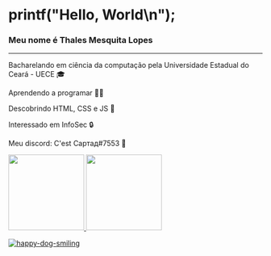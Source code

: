 # printf("Hello, World\n");
### Meu nome é Thales Mesquita Lopes
<hr>
<p>Bacharelando em ciência da computação pela Universidade Estadual do Ceará - UECE 🎓
<p>Aprendendo a programar 👨‍💻
<p>Descobrindo HTML, CSS e JS 🔭
<p>Interessado em InfoSec 🔒
<p>Meu discord: C'est Сартад#7553 💬


<div>
  <a href="https://github.com/Sartadd">
  <img height="150em" src="https://github-readme-stats.vercel.app/api?username=Sartadd&show_icons=true&theme=dark&include_all_commits=true&count_private=true"/>
  <img height="150em" src="https://github-readme-stats.vercel.app/api/top-langs/?username=Sartadd&layout=compact&langs_count=7&theme=dark"/>
</div>

![happy-dog-smiling](https://user-images.githubusercontent.com/85114637/134243162-745fddf6-6de0-4f19-b37d-6712c07c03f1.gif) 

